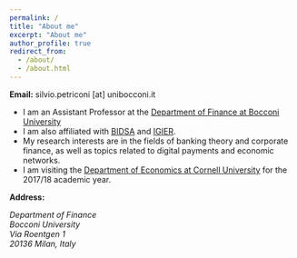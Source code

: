 ```yaml
---
permalink: /
title: "About me"
excerpt: "About me"
author_profile: true
redirect_from: 
  - /about/
  - /about.html
---
```



**Email:** silvio.petriconi [at] unibocconi.it


 * I am an Assistant Professor at the [Department of Finance at Bocconi University](https://www.unibocconi.eu/wps/wcm/connect/Bocconi/SitoPubblico_EN/Navigation+Tree/Home/Faculty+and+Research/Departments/Finance/)
 * I am also affiliated with [BIDSA](http://www.bidsa.unibocconi.eu) and [IGIER](http://www.igier.unibocconi.it).
 * My research interests are in the fields of banking theory and corporate finance, as well as topics related to digital payments and economic networks.
 * I am visiting the [Department of Economics at Cornell University](https://economics.cornell.edu) for the 2017/18 academic year.

**Address:**  
<address>
Department of Finance <br> 
Bocconi University  <br>
Via Roentgen 1  <br>
20136 Milan, Italy  
</address>

